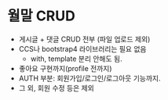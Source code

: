 # 월말 CRUD

- 게시글 + 댓글 CRUD 전부 (파일 업로드 제외)
- CCS나 bootstrap4 라이브러리는 필요 없음
  - with, template 분리 안해도 됨.
- 좋아요 구현까지(profile 전까지)
- AUTH 부분: 회원가입/로그인/로그아웃 기능까지.
- 그 외, 회원 수정 등은 제외